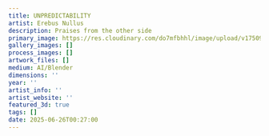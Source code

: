 ```yaml
---
title: UNPREDICTABILITY
artist: Erebus Nullus
description: Praises from the other side
primary_image: https://res.cloudinary.com/do7mfbhhl/image/upload/v1750915850/u5475182982_Reality_tearing_at_its_seams_-_outer_edges_buzzin_b3841111-21c2-4c70-8b03-944234f73ed2_0_v9bywf.png
gallery_images: []
process_images: []
artwork_files: []
medium: AI/Blender
dimensions: ''
year: ''
artist_info: ''
artist_website: ''
featured_3d: true
tags: []
date: 2025-06-26T00:27:00
---
```


